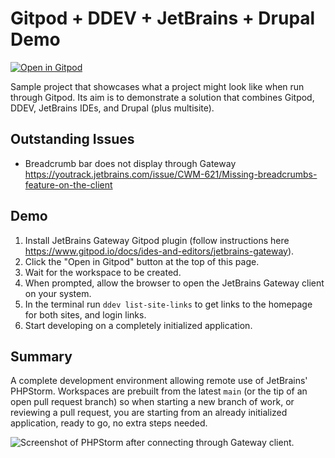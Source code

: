 # Gitpod + DDEV + JetBrains + Drupal Demo

[![Open in Gitpod](https://gitpod.io/button/open-in-gitpod.svg)](https://gitpod.io/#https://github.com/digitalpolygon/gitpod-ddev-demo)

Sample project that showcases what a project might look like when run through Gitpod. Its aim is to demonstrate a
solution that combines Gitpod, DDEV, JetBrains IDEs, and Drupal (plus multisite).

## Outstanding Issues

- Breadcrumb bar does not display through Gateway https://youtrack.jetbrains.com/issue/CWM-621/Missing-breadcrumbs-feature-on-the-client

## Demo

1. Install JetBrains Gateway Gitpod plugin (follow instructions here https://www.gitpod.io/docs/ides-and-editors/jetbrains-gateway).
2. Click the "Open in Gitpod" button at the top of this page.
3. Wait for the workspace to be created.
4. When prompted, allow the browser to open the JetBrains Gateway client on your system.
5. In the terminal run `ddev list-site-links` to get links to the homepage for both sites, and login links.
6. Start developing on a completely initialized application.

## Summary

A complete development environment allowing remote use of JetBrains' PHPStorm. Workspaces are prebuilt from the latest `main` (or the tip of an open pull request branch) so when starting a new branch of work, or reviewing a pull request, you are starting from an already initialized application, ready to go, no extra steps needed.

![Screenshot of PHPStorm after connecting through Gateway client.](https://user-images.githubusercontent.com/419534/188730200-f52f8fcc-e6a8-48c0-8209-c761f48dfefc.png)
